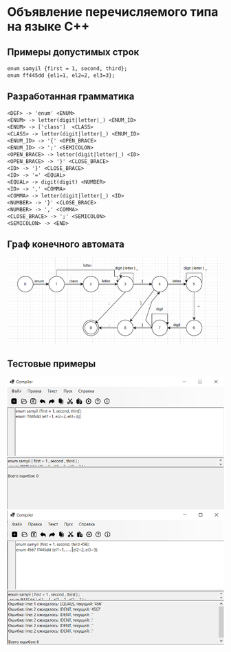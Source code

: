 # Объявление перечисляемого типа на языке C++
## Примеры допустимых строк
```
enum samyil {first = 1, second, third};
enum ff445dd {el1=1, el2=2, el3=3};
```
## Разработанная грамматика
```
<DEF> -> 'enum' <ENUM>
<ENUM> -> letter(digit|letter|_) <ENUM_ID>
<ENUM> -> ['class']  <CLASS>
<CLASS> -> letter(digit|letter|_) <ENUM_ID>
<ENUM_ID> -> '{' <OPEN_BRACE>
<ENUM_ID> -> ';' <SEMICOLON>
<OPEN_BRACE> -> letter(digit|letter|_) <ID>
<OPEN_BRACE> -> '}' <CLOSE_BRACE>
<ID> -> '}' <CLOSE_BRACE>
<ID> -> '=' <EQUAL>
<EQUAL> -> digit(digit) <NUMBER>
<ID> -> ',' <COMMA>
<COMMA> -> letter(digit|letter|_) <ID>
<NUMBER> -> '}' <CLOSE_BRACE>
<NUMBER> -> ',' <COMMA>
<CLOSE_BRACE> -> ';' <SEMICOLON>
<SEMICOLON> -> <END>
```
## Граф конечного автомата
![alt text](графКА.PNG)
## Тестовые примеры
![alt text](тест1.PNG)
![alt text](тест2.PNG)
